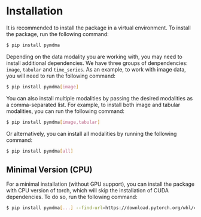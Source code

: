 # Installation

It is recommended to install the package in a virtual environment. To install the package, run the following command:

```bash
$ pip install pymdma
```

Depending on the data modality you are working with, you may need to install additional dependencies. We have three groups of denpendencies: `image`, `tabular` and `time_series`. As an example, to work with image data, you will need to run the following command:

```bash
$ pip install pymdma[image]
```

You can also install multiple modalities by passing the desired modalities as a comma-separated list. For example, to install both image and tabular modalities, you can run the following command:

```bash
$ pip install pymdma[image,tabular]
```

Or alternatively, you can install all modalities by running the following command:

```bash
$ pip install pymdma[all]
```


## Minimal Version (CPU)

For a minimal installation (without GPU support), you can install the package with CPU version of torch, which will skip the installation of CUDA dependencies. To do so, run the following command:

```bash
$ pip install pymdma[...] --find-url=https://download.pytorch.org/whl/cpu/torch_stable.html
```
